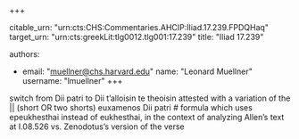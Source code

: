 +++


citable_urn: "urn:cts:CHS:Commentaries.AHCIP:Iliad.17.239.FPDQHaq"
target_urn: "urn:cts:greekLit:tlg0012.tlg001:17.239"
title: "Iliad 17.239"

authors:
- email: "muellner@chs.harvard.edu"
  name: "Leonard Muellner"
  username: "lmuellner"
+++

<p>switch from Dii patri to Dii t’alloisin te theoisin attested with a variation of the || (short OR two shorts) euxamenos Dii patri # formula which uses epeukhesthai instead of eukhesthai, in the context of analyzing Allen’s text at I.08.526 vs. Zenodotus’s version of the verse</p>